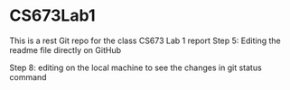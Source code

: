 # CS673Lab1
This is a rest Git repo for the class CS673 Lab 1 report
Step 5: Editing the readme file directly on GitHub

Step 8: editing on the local machine to see the changes in git status command